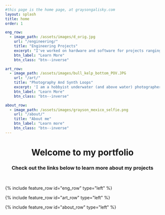 ```yaml
---
#this page is the home page, at graysongalisky.com
layout: splash
title: home
order: 1

eng_row:
  - image_path: /assets/images/d_orig.jpg
    url: "/engineering/"
    title: "Engineering Projects"
    excerpt: "I've worked on hardware and software for projects ranging from dive computers to spacecraft."
    btn_label: "Learn More"
    btn_class: "btn--inverse"

art_row:
  - image_path: /assets/images/bull_kelp_bottom_POV.JPG
    url: "/art/"
    title: "Photography And Synth Loops"
    excerpt: 'I am a hobbyist underwater (and above water) photographer. Almost all of my underwater photos and video are taken on a breath hold while freediving. I also enjoy making simple music with synthesizers. '
    btn_label: "Learn More"
    btn_class: "btn--inverse"

about_row:
  - image_path: /assets/images/grayson_mexico_selfie.png
    url: "/about/"
    title: "About me"
    btn_label: "Learn more"
    btn_class: "btn--inverse"
---
```


<h1 style="text-align: center;">Welcome to my portfolio </h1>
<h3 style="text-align: center;">Check out the links below to learn more about my projects</h3>

<br> 

{% include feature_row id="eng_row" type="left" %}

{% include feature_row id="art_row" type="left" %}

{% include feature_row id="about_row" type="left" %}


